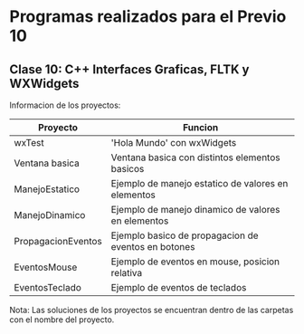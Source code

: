 # Programas realizados para el Previo 10

## Clase 10: C++ Interfaces Graficas, FLTK y WXWidgets

Informacion de los proyectos:

| Proyecto | Funcion |
| - | - |
| wxTest | 'Hola Mundo' con wxWidgets | 
| Ventana basica | Ventana basica con distintos elementos basicos |
| ManejoEstatico | Ejemplo de manejo estatico de valores en elementos |
| ManejoDinamico | Ejemplo de manejo dinamico de valores en elementos |
| PropagacionEventos | Ejemplo basico de propagacion de eventos en botones |
| EventosMouse | Ejemplo de eventos en mouse, posicion relativa |
| EventosTeclado | Ejemplo de eventos de teclados |

Nota: Las soluciones de los proyectos se encuentran dentro de las carpetas con el nombre del proyecto. 